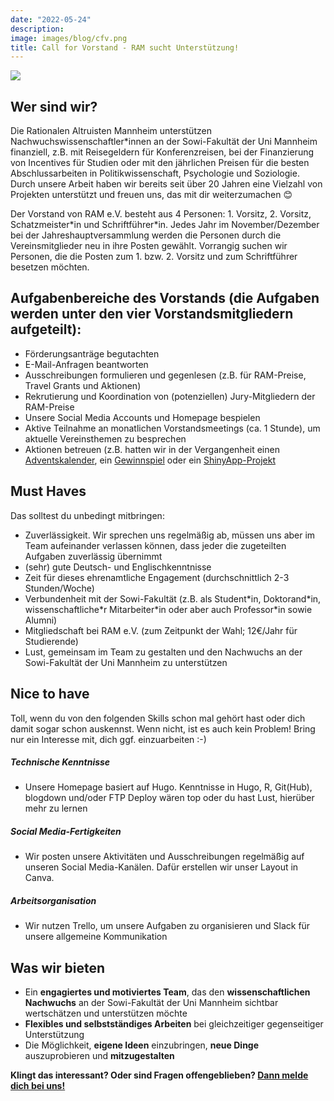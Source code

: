 ```yaml
---
date: "2022-05-24"
description: 
image: images/blog/cfv.png
title: Call for Vorstand - RAM sucht Unterstützung!
---
```


![](/images/blog/cfv.png)

## Wer sind wir?
Die Rationalen Altruisten Mannheim unterstützen Nachwuchswissenschaftler\*innen an der Sowi-Fakultät der Uni Mannheim finanziell, z.B. mit Reisegeldern für Konferenzreisen, bei der Finanzierung von Incentives für Studien oder mit den jährlichen Preisen für die besten Abschlussarbeiten in Politikwissenschaft, Psychologie und Soziologie. Durch unsere Arbeit haben wir bereits seit über 20 Jahren eine Vielzahl von Projekten unterstützt und freuen uns, das mit dir weiterzumachen 😊

Der Vorstand von RAM e.V. besteht aus 4 Personen: 1. Vorsitz, 2. Vorsitz, Schatzmeister\*in und Schriftführer\*in. Jedes Jahr im November/Dezember bei der Jahreshauptversammlung werden die Personen durch die Vereinsmitglieder neu in ihre Posten gewählt. Vorrangig suchen wir Personen, die die Posten zum 1. bzw. 2. Vorsitz und zum Schriftführer besetzen möchten.

## Aufgabenbereiche des Vorstands (die Aufgaben werden unter den vier Vorstandsmitgliedern aufgeteilt):

- Förderungsanträge begutachten
- E-Mail-Anfragen beantworten
- Ausschreibungen formulieren und gegenlesen (z.B. für RAM-Preise, Travel Grants und Aktionen)
- Rekrutierung und Koordination von (potenziellen) Jury-Mitgliedern der RAM-Preise
- Unsere Social Media Accounts und Homepage bespielen
- Aktive Teilnahme an monatlichen Vorstandsmeetings (ca. 1 Stunde), um aktuelle Vereinsthemen zu besprechen
- Aktionen betreuen (z.B. hatten wir in der Vergangenheit einen [Adventskalender](https://instagram.com/rationale.altruisten?utm_medium=copy_link), ein [Gewinnspiel](https://www.ram-ev.de/blog/gewinner-gewinnspiel/) oder ein [ShinyApp-Projekt](https://www.ram-ev.de/blog/ram-shiny/)

## Must Haves

Das solltest du unbedingt mitbringen:

- Zuverlässigkeit. Wir sprechen uns regelmäßig ab, müssen uns aber im Team aufeinander verlassen können, dass jeder die zugeteilten Aufgaben zuverlässig übernimmt
- (sehr) gute Deutsch- und Englischkenntnisse 
- Zeit für dieses ehrenamtliche Engagement (durchschnittlich 2-3 Stunden/Woche)
- Verbundenheit mit der Sowi-Fakultät (z.B. als Student\*in, Doktorand\*in, wissenschaftliche\*r Mitarbeiter\*in oder aber auch Professor\*in sowie Alumni) 
- Mitgliedschaft bei RAM e.V. (zum Zeitpunkt der Wahl; 12€/Jahr für Studierende)
- Lust, gemeinsam im Team zu gestalten und den Nachwuchs an der Sowi-Fakultät der Uni Mannheim zu unterstützen

## Nice to have

Toll, wenn du von den folgenden Skills schon mal gehört hast oder dich damit sogar schon auskennst. Wenn nicht, ist es auch kein Problem! Bring nur ein Interesse mit, dich ggf. einzuarbeiten :-)

##### Technische Kenntnisse

- Unsere Homepage basiert auf Hugo. Kenntnisse in Hugo, R, Git(Hub), blogdown und/oder FTP Deploy wären top oder du hast Lust, hierüber mehr zu lernen

##### Social Media-Fertigkeiten

- Wir posten unsere Aktivitäten und Ausschreibungen regelmäßig auf unseren Social Media-Kanälen. Dafür erstellen wir unser Layout in Canva.

##### Arbeitsorganisation

- Wir nutzen Trello, um unsere Aufgaben zu organisieren und Slack für unsere allgemeine Kommunikation

## Was wir bieten 

- Ein **engagiertes und motiviertes Team**, das den **wissenschaftlichen Nachwuchs** an der Sowi-Fakultät der Uni Mannheim sichtbar wertschätzen und unterstützen möchte
- **Flexibles und selbstständiges Arbeiten** bei gleichzeitiger gegenseitiger Unterstützung
- Die Möglichkeit, **eigene Ideen** einzubringen, **neue Dinge** auszuprobieren und **mitzugestalten**


**Klingt das interessant? Oder sind Fragen offengeblieben? [Dann melde dich bei uns!](mailto:vorstand@ram-ev.de)** 

